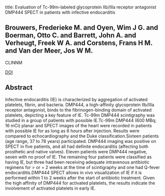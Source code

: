 title: Evaluation of Tc-99m-labeled glycoprotein IIb/IIIa receptor antagonist DMP444 SPECT in patients with infective endocarditis

## Brouwers, Frederieke M. and Oyen, Wim J G. and Boerman, Otto C. and Barrett, John A. and Verheugt, Freek W A. and Corstens, Frans H M. and Van der Meer, Jos W M.
CLINNM

<a href="https://doi.org/10.1097/01.RLU.0000067508.82824.75">DOI</a>

## Abstract
Infective endocarditis (IE) is characterized by aggregation of activated platelets, fibrin, and bacteria. DMP444, a high-affinity glycoprotein IIb/IIIa receptor antagonist, binds to the fibrinogen-binding domain of activated platelets, depicting a key feature of IE. Tc-99m DMP444 scintigraphy was studied in a group of patients with possible IE.Tc-99m DMP444 (600 MBq; 16 mCi) planar and SPECT images of the heart were recorded in patients with possible IE for as long as 6 hours after injection. Results were compared to echocardiography and the Duke classification.Sixteen patients (age range, 37 to 78 years) participated. DMP444 imaging was positive on SPECT in five patients, and all had definite endocarditis (affecting both prosthetic and native valves). Eleven patients were DMP444 negative, seven with no proof of IE. The remaining four patients were classified as having IE, but three had been receiving adequate intravenous antibiotic regimens for > or = 2 weeks at the time of scintigraphy and one had Q-fever endocarditis.DMP444 SPECT allows in vivo visualization of IE if it is performed within 1 to 2 weeks after the start of antibiotic treatment. Given the high affinity of DMP444 for activated platelets, the results indicate the involvement of activated platelets in early IE.

